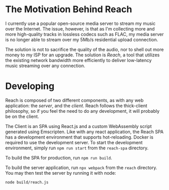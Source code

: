 # The Motivation Behind Reach

I currently use a popular open-source media server to stream my music over the
Internet. The issue, however, is that as I'm collecting more and more
high-quality tracks in lossless codecs such as FLAC, my media server is no
longer able to stream over my 5Mb/s residential upload connection.

The solution is not to sacrifice the quality of the audio, nor to shell out
more money to my ISP for an upgrade. The solution is _Reach_, a tool that
utilizes the existing network bandwidth more efficiently to deliver low-latency
music streaming over any connection.

# Developing

Reach is composed of two different components, as with any web application:
the _server_, and the _client_. Reach follows the thick-client philosophy, so
if you feel the need to do any development, it will probably be on the client.

The Client is an SPA using React.js and a custom WebAssembly script generated
using Emscripten. Like with any react application, the Reach SPA has a
development environment that supports hot-reloading. Docker is required to use
the development server. To start the development environment, simply run
`npm run start` from the `reach-spa` directory.

To build the SPA for production, run `npm run build`.

To build the server application, run `npx webpack` from the `reach` directory.
You may then test the server by running it with node:

```
node build/reach.js
```
